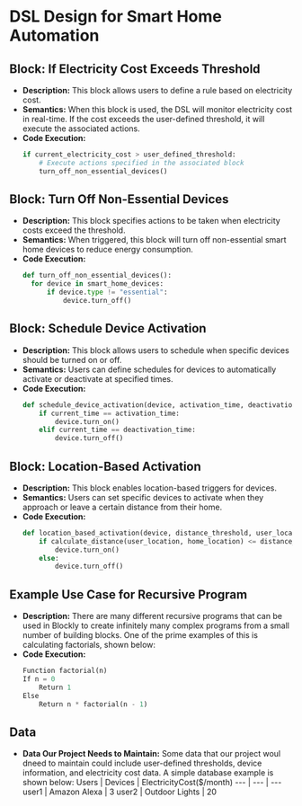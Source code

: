 # DSL Design for Smart Home Automation

## Block: If Electricity Cost Exceeds Threshold
- **Description:** This block allows users to define a rule based on electricity cost.
- **Semantics:** When this block is used, the DSL will monitor electricity cost in real-time. If the cost exceeds the user-defined threshold, it will execute the associated actions.
- **Code Execution:**
  ```python
  if current_electricity_cost > user_defined_threshold:
      # Execute actions specified in the associated block
      turn_off_non_essential_devices()

## Block: Turn Off Non-Essential Devices
- **Description:** This block specifies actions to be taken when electricity costs exceed the threshold.
- **Semantics:** When triggered, this block will turn off non-essential smart home devices to reduce energy consumption.
- **Code Execution:**
  ```python
  def turn_off_non_essential_devices():
    for device in smart_home_devices:
        if device.type != "essential":
            device.turn_off()

## Block: Schedule Device Activation
- **Description:** This block allows users to schedule when specific devices should be turned on or off.
- **Semantics:** Users can define schedules for devices to automatically activate or deactivate at specified times.
- **Code Execution:**
  ```python
  def schedule_device_activation(device, activation_time, deactivation_time):
      if current_time == activation_time:
          device.turn_on()
      elif current_time == deactivation_time:
          device.turn_off()

## Block: Location-Based Activation
- **Description:** This block enables location-based triggers for devices.
- **Semantics:** Users can set specific devices to activate when they approach or leave a certain distance from their home.
- **Code Execution:**
  ```python
  def location_based_activation(device, distance_threshold, user_location):
      if calculate_distance(user_location, home_location) <= distance_threshold:
          device.turn_on()
      else:
          device.turn_off()

## Example Use Case for Recursive Program
- **Description:** There are many different recursive programs that can be used in Blockly to create infinitely many complex programs from a small number of building blocks. One of the prime examples of this is calculating factorials, shown below:
- **Code Execution:** 
    ```python
    Function factorial(n)
    If n = 0
        Return 1
    Else
        Return n * factorial(n - 1)

## Data 
- **Data Our Project Needs to Maintain:** Some data that our project woul dneed to maintain could include user-defined thresholds, device information, and electricity cost data. A simple database example is shown below:
    Users | Devices | ElectricityCost($/month)
    --- | --- | ---
    user1   | Amazon Alexa | 3
    user2 | Outdoor Lights | 20
